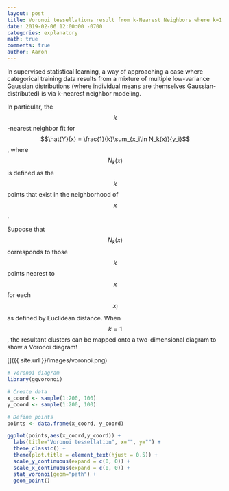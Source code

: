 ```yaml
---
layout: post
title: Voronoi tessellations result from k-Nearest Neighbors where k=1
date: 2019-02-06 12:00:00 -0700
categories: explanatory
math: true
comments: true
author: Aaron
---
```



In supervised statistical learning, a way of approaching a case where categorical training data results from a mixture of multiple low-variance Gaussian distributions (where individual means are themselves Gaussian-distributed) is via k-nearest neighbor modeling.  

In particular, the $$k$$-nearest neighbor fit for $$\hat{Y}(x) = \frac{1}{k}\sum_{x_i\in N_k(x)}{y_i}$$, where $$N_k(x)$$ is defined as the $$k$$ points that exist in the neighborhood of $$x$$.  

Suppose that $$N_k(x)$$ corresponds to those $$k$$ points nearest to $$x$$ for each $$x_i$$ as defined by Euclidean distance. When $$k=1$$, the resultant clusters can be mapped onto a two-dimensional diagram to show a Voronoi diagram!  

[]({{ site.url }}/images/voronoi.png)  

~~~ R
# Voronoi diagram
library(ggvoronoi)

# Create data
x_coord <- sample(1:200, 100)
y_coord <- sample(1:200, 100)

# Define points
points <- data.frame(x_coord, y_coord)

ggplot(points,aes(x_coord,y_coord)) +
  labs(title="Voronoi tessellation", x="", y="") + 
  theme_classic() +
  theme(plot.title = element_text(hjust = 0.5)) +
  scale_y_continuous(expand = c(0, 0)) +
  scale_x_continuous(expand = c(0, 0)) +
  stat_voronoi(geom="path") +
  geom_point()
~~~
